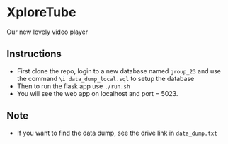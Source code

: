 # XploreTube
Our new lovely video player

## Instructions
* First clone the repo, login to a new database named `group_23` and use the command `\i data_dump_local.sql` to setup the database
* Then to run the flask app use `./run.sh`
* You will see the web app on localhost and port = 5023.

## Note
* If you want to find the data dump, see the drive link in `data_dump.txt`
